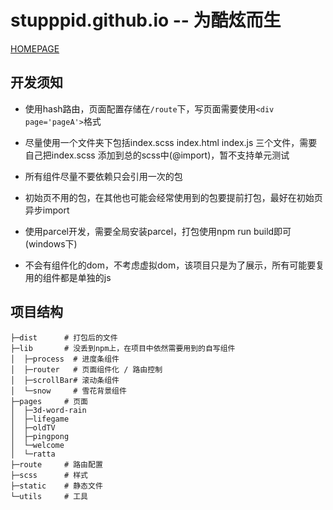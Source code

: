 # stupppid.github.io  -- 为酷炫而生

[HOMEPAGE](https://stupppid.github.io/dist/zh)

## 开发须知

- 使用hash路由，页面配置存储在`/route`下，写页面需要使用`<div page='pageA'>`格式

- 尽量使用一个文件夹下包括index.scss  index.html  index.js 三个文件，需要自己把index.scss 添加到总的scss中(@import)，暂不支持单元测试

- 所有组件尽量不要依赖只会引用一次的包

- 初始页不用的包，在其他也可能会经常使用到的包要提前打包，最好在初始页异步import

- 使用parcel开发，需要全局安装parcel，打包使用npm run build即可(windows下)

- 不会有组件化的dom，不考虑虚拟dom，该项目只是为了展示，所有可能要复用的组件都是单独的js

## 项目结构

    ├─dist      # 打包后的文件  
    ├─lib       # 没丢到npm上，在项目中依然需要用到的自写组件  
    │  ├─process  # 进度条组件  
    │  ├─router   # 页面组件化 / 路由控制  
    │  ├─scrollBar# 滚动条组件
    │  └─snow     # 雪花背景组件  
    ├─pages     # 页面  
    │  ├─3d-word-rain
    │  ├─lifegame
    │  ├─oldTV
    │  ├─pingpong
    │  └─welcome
    │  └─ratta
    ├─route     # 路由配置  
    ├─scss      # 样式  
    ├─static    # 静态文件  
    └─utils     # 工具  
